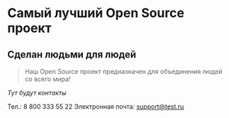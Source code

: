 # Самый лучший Open Source проект

## Сделан людьми для людей

> Наш Open Source проект предназначен для объединения людей со всего мира!

_Тут будут контакты_



Тел.: 8 800 333 55 22
Электронная почта: support@test.ru
